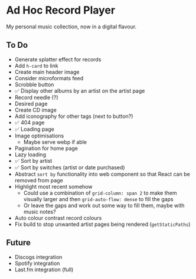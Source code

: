 # Ad Hoc Record Player

My personal music collection, now in a digital flavour.

## To Do

- Generate splatter effect for records
- Add `h-card` to link
- Create main header image
- Consider microformats feed
- Scrobble button
- ✅ Display other albums by an artist on the artist page
- Record needle (?)
- Desired page
- Create CD image
- Add iconography for other tags (next to button?)
- ✅ 404 page
- ✅ Loading page
- Image optimisations
  - Maybe serve webp if able
- Pagination for home page
- Lazy loading
- ✅ Sort by artist
- ✅ Sort by switches (artist or date purchased)
- Abstract `sort by` functionality into web component so that React can be removed from page
- Highlight most recent somehow
  - Could use a combination of `grid-column: span 2` to make them visually larger and then `grid-auto-flow: dense` to fill the gaps
  - Or leave the gaps and work out some way to fill them, maybe with music notes?
- Auto colour contrast record colours
- Fix build to stop unwanted artist pages being rendered (`getStaticPaths`)

## Future

- Discogs integration
- Spotify integration
- Last.fm integration (full)
